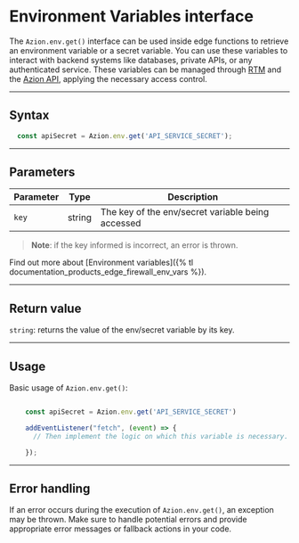 # Environment Variables interface

The `Azion.env.get()` interface can be used inside edge functions to retrieve an environment variable or a secret variable. You can use these variables to interact with backend systems like databases, private APIs, or any authenticated service. These variables can be managed through [RTM]() and the [Azion API](), applying the necessary access control.

---

## Syntax

```javascript
  const apiSecret = Azion.env.get('API_SERVICE_SECRET');
```

---

## Parameters

| Parameter | Type | Description |
| - | - | - |
| `key` | string | The key of the env/secret variable being accessed |

> **Note**: if the key informed is incorrect, an error is thrown.

Find out more about [Environment variables]({% tl documentation_products_edge_firewall_env_vars %}).

---

## Return value

`string`: returns the value of the env/secret variable by its key.

---

## Usage

Basic usage of `Azion.env.get()`:

```javascript

    const apiSecret = Azion.env.get('API_SERVICE_SECRET')

    addEventListener("fetch", (event) => {
      // Then implement the logic on which this variable is necessary.

    });
```

---

## Error handling

If an error occurs during the execution of `Azion.env.get()`, an exception may be thrown. Make sure to handle potential errors and provide appropriate error messages or fallback actions in your code.
